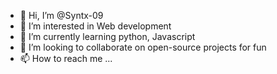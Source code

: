 - 👋 Hi, I’m @Syntx-09
- 👀 I’m interested in Web development 
- 🌱 I’m currently learning python, Javascript 
- 💞️ I’m looking to collaborate on open-source projects for fun
- 📫 How to reach me ...

<!---
Syntx-09/Syntx-09 is a ✨ special ✨ repository because its `README.md` (this file) appears on your GitHub profile.
You can click the Preview link to take a look at your changes.
--->

